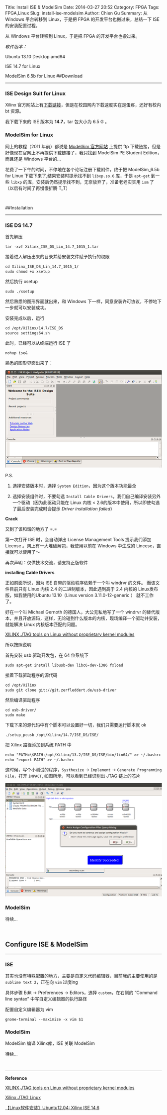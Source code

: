 Title: Install ISE & ModelSim
Date: 2014-03-27 20:52
Category: FPGA
Tags: FPGA,Linux
Slug: install-ise-modelsim
Author: Chien Gu
Summary: 从 Windows 平台转移到 Linux，于是把 FPGA 的开发平台也搬过来，总结一下 ISE 的安装配置过程。

从 Windows 平台转移到 Linux，于是把 FPGA 的开发平台也搬过来。

*软件版本：*

Ubuntu 13.10 Desktop amd64 

ISE 14.7 for Linux

ModelSim 6.5b for Linux
##Download
* * *

### ISE Design Suit for Linux
Xilinx 官方网站上有[下载链接][ise-download]，但是在校园网内下载速度实在是蛋疼，还好有校内 bt 资源。

我下载下来的 ISE 版本为 **14.7**，tar 包大小为 6.5 G 。

### ModelSim for Linux

网上的教程（2011 年前）都说是 [ModelSim 官方网站][modelsim] 上提供 ftp 下载链接，但是好像现在官网上不再提供下载链接了，我只找到 ModelSim PE Student Edition，而且还是 Windows 平台的...

花费了一下午的时间，不停地在各个论坛注册下载附件，终于把 ModelSim_6.5b for Linux 下载下来了,结果安装时提示找不到 `libxp.so.6` 库，于是 `apt-get` 到一些 `libxp` 的库，安装后仍然提示找不到，无奈放弃了，准备老老实实用 `ism` 了（以后有时间了再慢慢折腾 T_T）

[ise-download]: https://secure.xilinx.com/webreg/register.do?group=dlc&htmlfile=&emailFile=&cancellink=&eFrom=&eSubject=&version=14.7&akdm=1&filename=Xilinx_ISE_DS_Lin_14.7_1015_1.tar
[modelsim]: http://www.mentor.com/products/fpga/model

<br>

##Installation
* * *

### ISE DS 14.7

首先解压

    tar -xvf Xilinx_ISE_DS_Lin_14.7_1015_1.tar

接着进入解压出来的目录并给安装文件赋予执行的权限

    cd Xilinx_ISE_DS_Lin_14.7_1015_1/
    sudo chmod +x xsetup

然后执行 xsetup

    sudo ./xsetup

然后熟悉的图形界面就出来，和 Windows 下一样，同意安装许可协议，不停地下一步就可以安装成功。

安装完成以后，运行

    cd /opt/Xilinx/14.7/ISE_DS
    source settings64.sh
    
此时，已经可以从终端运行 ISE 了

    nohup ise&

熟悉的图形界面出来了：

![ise](/images/install-ise-modelsim/ise_start.png)

P.S.

1. 选择安装版本时，选择 `System Edition`，因为这个版本功能最全

2. 选择安装组件时，不要勾选 `Install Cable Drivers`，我们自己编译安装另外一个驱动（因为此驱动只能在 Linux 内核 < 2.6的版本中使用，所以即使勾选了最后安装完成时会提示 *Driver installation failed*）

**Crack**

又到了该和谐的地方了 =.=

第一次打开 ISE 时，会自动弹出 License Management Tools 提示我们添加 License 。网上有一大堆破解包，我使用以前在 Windows 中生成的 Lincese，直接就可以使用了～

再次声明：仅供技术交流，请支持正版软件


**installing Cable Drivers**

正如前面所说，因为 ISE 自带的驱动程序依赖于一个叫 windrvr 的文件。 而该文件目前只有 Linux 内核 2.4 的二进制版本，因此遇到高于 2.4 内核的 Linux发布版，如我使用的Ubuntu 13.10（Linux version 3.11.0-12-generic ） 就不工作了。

好在一个叫 Michael Gernoth 的德国人，大公无私地写了一个 windrvr 的替代版本，并且开放源码，这样，无论碰到什么版本的内核，现场编译一个驱动并安装， 就能解决 Linux 内核版本匹配的问题。

[XILINX JTAG tools on Linux without proprietary kernel modules][JTAG]

[JTAG]: http://rmdir.de/~michael/xilinx/

所以按照说明

首先安装 usb 驱动开发包，在 64 位系统下

    sudo apt-get install libusb-dev libc6-dev-i386 fxload

接着下载驱动程序的源代码

    cd /opt/Xilinx
    sudo git clone git://git.zerfleddert.de/usb-driver

然后编译驱动程序

    cd usb-driver/
    sudo make

下载下来的源代码中有个脚本可以设置好一切，我们只需要运行脚本就 ok

    ./setup_pcusb /opt/Xilinx/14.7/ISE_DS/ISE/
    
把 Xilinx 路径添加到系统 PATH 中

    echo "PATH=\$PATH:/opt/Xilinx/13.2/ISE_DS/ISE/bin/lin64/" >> ~/.bashrc
    echo "export PATH" >> ~/.bashrc
    
这时候，写个小测试的程序，`Systhesize` -> `Implement` -> `Generate Programming File`，打开 `iMPACT`, 如图所示，可以看到已经识别出 JTAG 链上的芯片

![jtag](/images/install-ise-modelsim/jtag.png)

### ModelSim

待续...

<br>

## Configure ISE & ModelSim
* * *

### ISE

其实也没有特殊配置的地方，主要是自定义代码编辑器，目前我的主要使用的是 `sublime text 2`，正在向 `vim` 过度ing

具体步骤 Edit -> Preferences -> Editors，选择 `custom`，在右侧的 “Command line syntax” 中写自定义编辑器的执行路径

配置自定义编辑器为 vim

    gnome-terminal --maximize -x vim $1

### ModelSim
ModelSim 编译 Xilinx库，ISE 关联 ModelSim

待续...

<br>

* * *
**Reference**

[XILINX JTAG tools on Linux without proprietary kernel modules](http://rmdir.de/~michael/xilinx/)

[Xilinx JTAG Linux](http://www.george-smart.co.uk/wiki/Xilinx_JTAG_Linux)

[【Linux软件安装】Ubuntu12.04: Xilinx ISE 14.6](http://blog.csdn.net/yunz1994/article/details/12350071)

